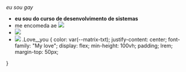 *eu sou gay*
- **eu sou do curso de desenvolvimento de sistemas**
- me encomeda ae  ![](https://img.shields.io/badge/iFood-EA1D2C?style=for-the-badge&logo=ifood&logoColor=white)
- ![](https://img.shields.io/badge/TikTok-000000?style=for-the-badge&logo=tiktok&logoColor=white)
- ![](https://img.shields.io/badge/Xbox-107C10?style=for-the-badge&logo=xbox&logoColor=white)
.Love__you {
 color: var(--matrix-txt);
 justify-content: center;
 font-family: "My love";
 display: flex;
 min-height: 100vh;
 padding; lrem;
 margin-top: 50px;

}
